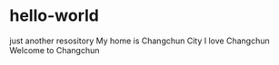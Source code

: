 # hello-world
just another resository
My home is Changchun City
I love Changchun
Welcome to Changchun
